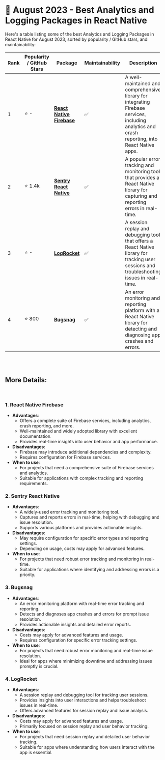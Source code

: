 # 📆 August 2023 - Best Analytics and Logging Packages in React Native

Here's a table listing some of the best Analytics and Logging Packages in React Native for August 2023, sorted by popularity / GitHub stars, and maintainability:

| Rank | Popularity / GitHub Stars | Package | Maintainability | Description |
| ---- | -------------------------- | ------- | ---------------- | ----------- |
| 1    | ⭐ -          | [**React Native Firebase**](https://github.com/invertase/react-native-firebase) | :white_check_mark: | A well-maintained and comprehensive library for integrating Firebase services, including analytics and crash reporting, into React Native apps. |
| 2    | ⭐ 1.4k            | [**Sentry React Native**](https://github.com/getsentry/sentry-react-native) | :white_check_mark: | A popular error tracking and monitoring tool that provides a React Native library for capturing and reporting errors in real-time. |
| 3    | ⭐ -              | [**LogRocket**](https://github.com/logrocket/react-native) | :white_check_mark:    | A session replay and debugging tool that offers a React Native library for tracking user sessions and troubleshooting issues in real-time. |
| 4    | ⭐ 800              | [**Bugsnag**](https://github.com/bugsnag/bugsnag-js) | :white_check_mark:   | An error monitoring and reporting platform with a React Native library for detecting and diagnosing app crashes and errors. |

</br>
</br>

## More Details:

</br>

### 1. React Native Firebase
   - **Advantages**:
     - Offers a complete suite of Firebase services, including analytics, crash reporting, and more.
     - Well-maintained and widely adopted library with excellent documentation.
     - Provides real-time insights into user behavior and app performance.
   - **Disadvantages**:
     - Firebase may introduce additional dependencies and complexity.
     - Requires configuration for Firebase services.
   - **When to use**:
     - For projects that need a comprehensive suite of Firebase services and analytics.
     - Suitable for applications with complex tracking and reporting requirements.

### 2. Sentry React Native
   - **Advantages**:
     - A widely-used error tracking and monitoring tool.
     - Captures and reports errors in real-time, helping with debugging and issue resolution.
     - Supports various platforms and provides actionable insights.
   - **Disadvantages**:
     - May require configuration for specific error types and reporting settings.
     - Depending on usage, costs may apply for advanced features.
   - **When to use**:
     - For projects that need robust error tracking and monitoring in real-time.
     - Suitable for applications where identifying and addressing errors is a priority.


### 3. Bugsnag
   - **Advantages**:
     - An error monitoring platform with real-time error tracking and reporting.
     - Detects and diagnoses app crashes and errors for prompt issue resolution.
     - Provides actionable insights and detailed error reports.
   - **Disadvantages**:
     - Costs may apply for advanced features and usage.
     - Requires configuration for specific error tracking settings.
   - **When to use**:
     - For projects that need robust error monitoring and real-time issue resolution.
     - Ideal for apps where minimizing downtime and addressing issues promptly is crucial.

### 4. LogRocket
   - **Advantages**:
     - A session replay and debugging tool for tracking user sessions.
     - Provides insights into user interactions and helps troubleshoot issues in real-time.
     - Offers advanced features for session replay and issue analysis.
   - **Disadvantages**:
     - Costs may apply for advanced features and usage.
     - Primarily focused on session replay and user behavior tracking.
   - **When to use**:
     - For projects that need session replay and detailed user behavior tracking.
     - Suitable for apps where understanding how users interact with the app is essential.


